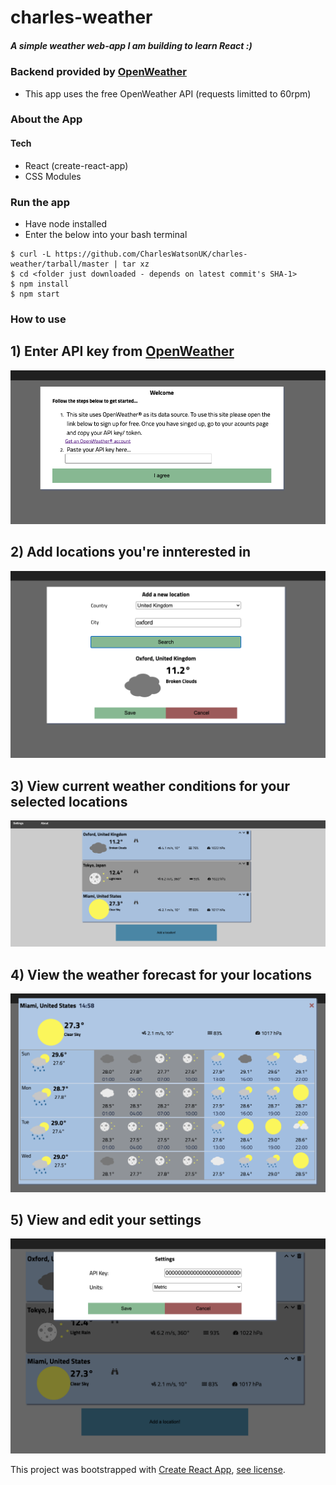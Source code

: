 # charles-weather
##### A simple weather web-app I am building to learn React :)
### Backend provided by [OpenWeather](https://openweathermap.org/)
* This app uses the free OpenWeather API (requests limitted to 60rpm)

### About the App

#### Tech
* React (create-react-app)
* CSS Modules

### Run the app
* Have node installed
* Enter the below into your bash terminal
```
$ curl -L https://github.com/CharlesWatsonUK/charles-weather/tarball/master | tar xz
$ cd <folder just downloaded - depends on latest commit's SHA-1>
$ npm install
$ npm start
```

### How to use
## 1) Enter API key from [OpenWeather](https://openweathermap.org/)
![Set api key.](https://github.com/CharlesWatsonUK/charles-weather/blob/master/images/enter_api_key.png)

## 2) Add locations you're innterested in
![Set api key.](https://github.com/CharlesWatsonUK/charles-weather/blob/master/images/add_location.png)

## 3) View current weather conditions for your selected locations
![Set api key.](https://github.com/CharlesWatsonUK/charles-weather/blob/master/images/weather_locations.png)

## 4) View the weather forecast for your locations
![Set api key.](https://github.com/CharlesWatsonUK/charles-weather/blob/master/images/forecast.png)

## 5) View and edit your settings
![Set api key.](https://github.com/CharlesWatsonUK/charles-weather/blob/master/images/settings.png)


This project was bootstrapped with [Create React App](https://github.com/facebook/create-react-app), [see license](https://github.com/facebook/create-react-app/blob/master/LICENSE).
